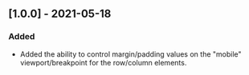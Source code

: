 ## [1.0.0] - 2021-05-18
 
### Added

- Added the ability to control margin/padding values on the "mobile" viewport/breakpoint for the row/column elements.
 
